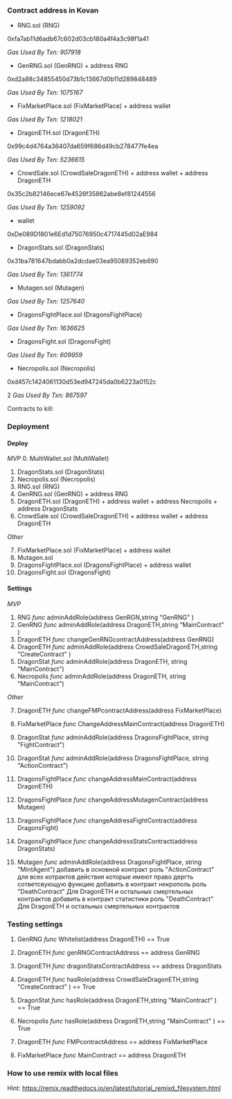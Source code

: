 ### Contract address in Kovan

* RNG.sol (RNG)

0xfa7ab11d6adb67c602d03cb180a4f4a3c98f1a41

 *Gas Used By Txn: 907918*

* GenRNG.sol (GenRNG) + address RNG

0xd2a88c34855450d73b1c13667d0b11d289848489 

 *Gas Used By Txn: 1075167*

* FixMarketPlace.sol (FixMarketPlace) + address wallet



 *Gas Used By Txn: 1218021*

* DragonETH.sol (DragonETH)

0x99c4d4764a36407da659f686d49cb278477fe4ea

 *Gas Used By Txn: 5236615*

* CrowdSale.sol (CrowdSaleDragonETH) + address wallet + address DragonETH

0x35c2b82146ece67e4526f35862abe8ef81244556

 *Gas Used By Txn: 1259092*


* wallet
 
0xDe089D1801e6Ed1d75076950c4717445d02aE984

* DragonStats.sol (DragonStats)
 
0x31ba781647bdabb0a2dcdae03ea95089352eb690

 *Gas Used By Txn: 1361774*


* Mutagen.sol (Mutagen)

 

 *Gas Used By Txn: 1257640*

* DragonsFightPlace.sol (DragonsFightPlace)

 

 *Gas Used By Txn: 1636625*

* DragonsFight.sol (DragonsFight)

 
 
 *Gas Used By Txn: 609959*

* Necropolis.sol (Necropolis)

0xd457c1424061130d53ed947245da0b6223a0152c

2 *Gas Used By Txn: 867597*

Contracts to kill:





### Deployment

#### Deploy

*MVP*
0. MultiWallet.sol (MultiWallet)
1. DragonStats.sol (DragonStats)
2. Necropolis.sol (Necropolis)
3. RNG.sol (RNG)
4. GenRNG.sol (GenRNG) + address RNG
5. DragonETH.sol (DragonETH) + address wallet + address Necropolis + address DragonStats
6. CrowdSale.sol (CrowdSaleDragonETH) + address wallet + address DragonETH



*Other*

7. FixMarketPlace.sol (FixMarketPlace) + address wallet
8. Mutagen.sol
9. DragonsFightPlace.sol (DragonsFightPlace) + address wallet
10. DragonsFight.sol (DragonsFight)


#### Settings

*MVP*

1. RNG			*func*	adminAddRole(address GenRGN,string "GenRNG" )
2. GenRNG		*func*	adminAddRole(address DragonETH,string "MainContract" )
3. DragonETH		*func*	changeGenRNGcontractAddress(address GenRNG)
4. DragonETH		*func*	adminAddRole(address CrowdSaleDragonETH,string "CreateContract" )
5. DragonStat		*func*	adminAddRole(address DragonETH, string "MainContract")
6. Necropolis		*func*	adminAddRole(address DragonETH, string "MainContract")

*Other*

7. DragonETH		*func*	changeFMPcontractAddress(address FixMarketPlace)
8. FixMarketPlace 	*func*	ChangeAddressMainContract(address DragonETH)

8. DragonStat		*func*	adminAddRole(address DragonsFightPlace, string "FightContract")
9. DragonStat		*func*	adminAddRole(address DragonsFightPlace, string "ActionContract")
10. DragonsFightPlace	*func*	changeAddressMainContract(address DragonETH)
11. DragonsFightPlace	*func*	changeAddressMutagenContract(address Mutagen)
12. DragonsFightPlace	*func*	changeAddressFightContract(address DragonsFight)
13. DragonsFightPlace	*func*	changeAddressStatsContract(address DragonStats)
14. Mutagen		*func*	adminAddRole(address DragonsFightPlace, string "MintAgent")
добавить в основной контракт роль "ActionContract" для всех котрактов действия которые имеют право дергть сответсвующую функцию
добавить в контракт некрополь роль "DeathContract" Для DragonETH и остальных смертельных контрактов
добавить в контракт статистики роль "DeathContract" Для DragonETH и остальных смертельных контрактов

### Testing settings

1. GenRNG		*func*	Whitelist(address DragonETH) == True
2. DragonETH		*func*	genRNGContractAddress == address GenRNG
3. DragonETH		*func*	dragonStatsContractAddress == address DragonStats
4. DragonETH		*func*	hasRole(address CrowdSaleDragonETH,string "CreateContract" ) == True
5. DragonStat		*func*	hasRole(address DragonETH,string "MainContract" ) == True
6. Necropolis		*func*	hasRole(address DragonETH,string "MainContract" ) == True


7. DragonETH		*func*	FMPcontractAddress == address FixMarketPlace
8. FixMarketPlace	*func*	MainContract == address DragonETH
### How to use remix with local files

Hint: https://remix.readthedocs.io/en/latest/tutorial_remixd_filesystem.html


